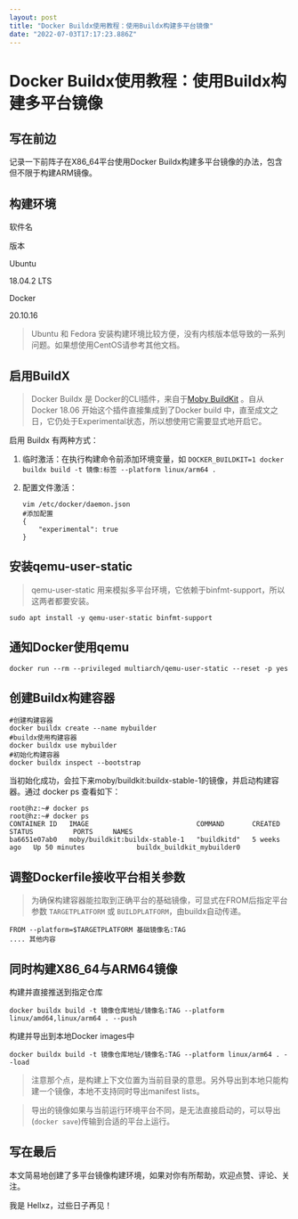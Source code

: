 ```yaml
---
layout: post
title: "Docker Buildx使用教程：使用Buildx构建多平台镜像"
date: "2022-07-03T17:17:23.886Z"
---
```

Docker Buildx使用教程：使用Buildx构建多平台镜像
=================================

写在前边
----

记录一下前阵子在X86\_64平台使用Docker Buildx构建多平台镜像的办法，包含但不限于构建ARM镜像。

构建环境
----

软件名

版本

Ubuntu

18.04.2 LTS

Docker

20.10.16

> Ubuntu 和 Fedora 安装构建环境比较方便，没有内核版本低导致的一系列问题。如果想使用CentOS请参考其他文档。

启用BuildX
--------

> Docker Buildx 是 Docker的CLI插件，来自于[Moby BuildKit](https://github.com/moby/buildkit) 。自从Docker 18.06 开始这个插件直接集成到了Docker build 中，直至成文之日，它仍处于Experimental状态，所以想使用它需要显式地开启它。

启用 Buildx 有两种方式：

1.  临时激活：在执行构建命令前添加环境变量，如 `DOCKER_BUILDKIT=1 docker buildx build -t 镜像:标签 --platform linux/arm64 .`
    
2.  配置文件激活：
    
        vim /etc/docker/daemon.json
        #添加配置
        {
        	"experimental": true
        }
        
    

安装qemu-user-static
------------------

> qemu-user-static 用来模拟多平台环境，它依赖于binfmt-support，所以这两者都要安装。

    sudo apt install -y qemu-user-static binfmt-support
    

通知Docker使用qemu
--------------

    docker run --rm --privileged multiarch/qemu-user-static --reset -p yes
    

创建Buildx构建容器
------------

    #创建构建容器
    docker buildx create --name mybuilder
    #buildx使用构建容器
    docker buildx use mybuilder
    #初始化构建容器
    docker buildx inspect --bootstrap
    

当初始化成功，会拉下来moby/buildkit:buildx-stable-1的镜像，并启动构建容器。通过 docker ps 查看如下：

    root@hz:~# docker ps
    root@hz:~# docker ps
    CONTAINER ID   IMAGE                           COMMAND       CREATED       STATUS          PORTS     NAMES
    ba6651e07ab0   moby/buildkit:buildx-stable-1   "buildkitd"   5 weeks ago   Up 50 minutes             buildx_buildkit_mybuilder0
    
    

调整Dockerfile接收平台相关参数
--------------------

> 为确保构建容器能拉取到正确平台的基础镜像，可显式在FROM后指定平台参数 `TARGETPLATFORM` 或 `BUILDPLATFORM`，由buildx自动传递。

    FROM --platform=$TARGETPLATFORM 基础镜像名:TAG
    .... 其他内容
    

同时构建X86\_64与ARM64镜像
-------------------

构建并直接推送到指定仓库

    docker buildx build -t 镜像仓库地址/镜像名:TAG --platform linux/amd64,linux/arm64 . --push
    

构建并导出到本地Docker images中

    docker buildx build -t 镜像仓库地址/镜像名:TAG --platform linux/arm64 . --load
    

> 注意那个点，是构建上下文位置为当前目录的意思。另外导出到本地只能构建一个镜像，本地不支持同时导出manifest lists。

> 导出的镜像如果与当前运行环境平台不同，是无法直接启动的，可以导出(`docker save`)传输到合适的平台上运行。

写在最后
----

本文简易地创建了多平台镜像构建环境，如果对你有所帮助，欢迎点赞、评论、关注。

我是 Hellxz，过些日子再见！